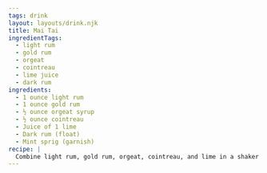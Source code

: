 ```yaml
---
tags: drink
layout: layouts/drink.njk
title: Mai Tai
ingredientTags:
  - light rum
  - gold rum
  - orgeat
  - cointreau
  - lime juice
  - dark rum
ingredients:
  - 1 ounce light rum
  - 1 ounce gold rum
  - ½ ounce orgeat syrup
  - ½ ounce cointreau
  - Juice of 1 lime
  - Dark rum (float)
  - Mint sprig (garnish)
recipe: |
  Combine light rum, gold rum, orgeat, cointreau, and lime in a shaker with ice and shake vigorously. Pour over ice. Float an extra ½ ounce dark rum over the top and garnish with mint if desired.
---
```

